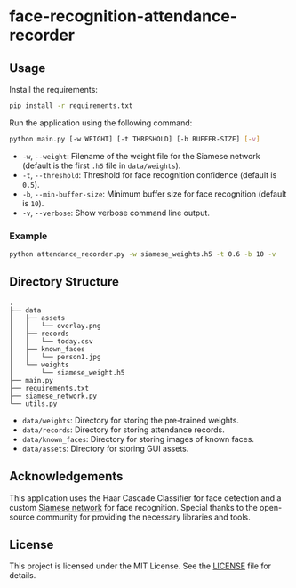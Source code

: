 # face-recognition-attendance-recorder

## Usage

Install the requirements:
```sh
pip install -r requirements.txt
```

Run the application using the following command:
```sh
python main.py [-w WEIGHT] [-t THRESHOLD] [-b BUFFER-SIZE] [-v]
```

- `-w`, `--weight`: Filename of the weight file for the Siamese network (default is the first `.h5` file in `data/weights`).
- `-t`, `--threshold`: Threshold for face recognition confidence (default is `0.5`).
- `-b`, `--min-buffer-size`: Minimum buffer size for face recognition (default is `10`).
- `-v`, `--verbose`: Show verbose command line output.

### Example

```sh
python attendance_recorder.py -w siamese_weights.h5 -t 0.6 -b 10 -v
```

## Directory Structure

```
.
├── data
│   ├── assets
│   │   └── overlay.png
│   ├── records
│   │   └── today.csv
│   ├── known_faces
│   │   └── person1.jpg
│   └── weights
│       └── siamese_weight.h5
├── main.py
├── requirements.txt
├── siamese_network.py
└── utils.py
```
- `data/weights`: Directory for storing the pre-trained weights.
- `data/records`: Directory for storing attendance records.
- `data/known_faces`: Directory for storing images of known faces.
- `data/assets`: Directory for storing GUI assets.

## Acknowledgements

This application uses the Haar Cascade Classifier for face detection and a custom [Siamese network](https://github.com/nevoit/Siamese-Neural-Networks-for-One-shot-Image-Recognition/) for face recognition. Special thanks to the open-source community for providing the necessary libraries and tools.

## License

This project is licensed under the MIT License. See the [LICENSE](LICENSE) file for details.
